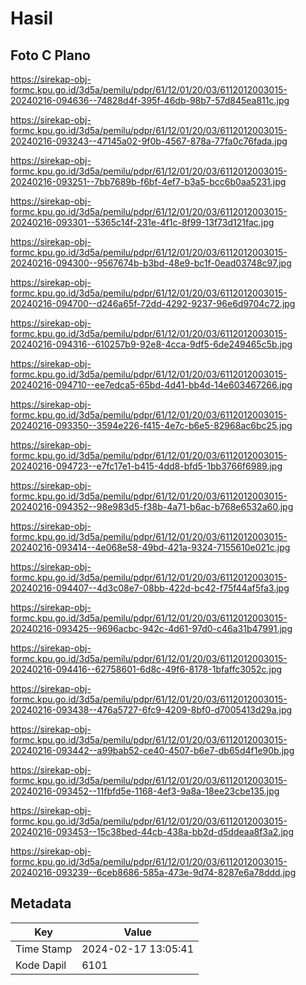 # Hasil

## Foto C Plano

https://sirekap-obj-formc.kpu.go.id/3d5a/pemilu/pdpr/61/12/01/20/03/6112012003015-20240216-094636--74828d4f-395f-46db-98b7-57d845ea811c.jpg

https://sirekap-obj-formc.kpu.go.id/3d5a/pemilu/pdpr/61/12/01/20/03/6112012003015-20240216-093243--47145a02-9f0b-4567-878a-77fa0c76fada.jpg

https://sirekap-obj-formc.kpu.go.id/3d5a/pemilu/pdpr/61/12/01/20/03/6112012003015-20240216-093251--7bb7689b-f6bf-4ef7-b3a5-bcc6b0aa5231.jpg

https://sirekap-obj-formc.kpu.go.id/3d5a/pemilu/pdpr/61/12/01/20/03/6112012003015-20240216-093301--5365c14f-231e-4f1c-8f99-13f73d121fac.jpg

https://sirekap-obj-formc.kpu.go.id/3d5a/pemilu/pdpr/61/12/01/20/03/6112012003015-20240216-094300--9567674b-b3bd-48e9-bc1f-0ead03748c97.jpg

https://sirekap-obj-formc.kpu.go.id/3d5a/pemilu/pdpr/61/12/01/20/03/6112012003015-20240216-094700--d246a65f-72dd-4292-9237-96e6d9704c72.jpg

https://sirekap-obj-formc.kpu.go.id/3d5a/pemilu/pdpr/61/12/01/20/03/6112012003015-20240216-094316--610257b9-92e8-4cca-9df5-6de249465c5b.jpg

https://sirekap-obj-formc.kpu.go.id/3d5a/pemilu/pdpr/61/12/01/20/03/6112012003015-20240216-094710--ee7edca5-65bd-4d41-bb4d-14e603467266.jpg

https://sirekap-obj-formc.kpu.go.id/3d5a/pemilu/pdpr/61/12/01/20/03/6112012003015-20240216-093350--3594e226-f415-4e7c-b6e5-82968ac6bc25.jpg

https://sirekap-obj-formc.kpu.go.id/3d5a/pemilu/pdpr/61/12/01/20/03/6112012003015-20240216-094723--e7fc17e1-b415-4dd8-bfd5-1bb3766f6989.jpg

https://sirekap-obj-formc.kpu.go.id/3d5a/pemilu/pdpr/61/12/01/20/03/6112012003015-20240216-094352--98e983d5-f38b-4a71-b6ac-b768e6532a60.jpg

https://sirekap-obj-formc.kpu.go.id/3d5a/pemilu/pdpr/61/12/01/20/03/6112012003015-20240216-093414--4e068e58-49bd-421a-9324-7155610e021c.jpg

https://sirekap-obj-formc.kpu.go.id/3d5a/pemilu/pdpr/61/12/01/20/03/6112012003015-20240216-094407--4d3c08e7-08bb-422d-bc42-f75f44af5fa3.jpg

https://sirekap-obj-formc.kpu.go.id/3d5a/pemilu/pdpr/61/12/01/20/03/6112012003015-20240216-093425--9696acbc-942c-4d61-97d0-c46a31b47991.jpg

https://sirekap-obj-formc.kpu.go.id/3d5a/pemilu/pdpr/61/12/01/20/03/6112012003015-20240216-094416--62758601-6d8c-49f6-8178-1bfaffc3052c.jpg

https://sirekap-obj-formc.kpu.go.id/3d5a/pemilu/pdpr/61/12/01/20/03/6112012003015-20240216-093438--476a5727-6fc9-4209-8bf0-d7005413d29a.jpg

https://sirekap-obj-formc.kpu.go.id/3d5a/pemilu/pdpr/61/12/01/20/03/6112012003015-20240216-093442--a99bab52-ce40-4507-b6e7-db65d4f1e90b.jpg

https://sirekap-obj-formc.kpu.go.id/3d5a/pemilu/pdpr/61/12/01/20/03/6112012003015-20240216-093452--11fbfd5e-1168-4ef3-9a8a-18ee23cbe135.jpg

https://sirekap-obj-formc.kpu.go.id/3d5a/pemilu/pdpr/61/12/01/20/03/6112012003015-20240216-093453--15c38bed-44cb-438a-bb2d-d5ddeaa8f3a2.jpg

https://sirekap-obj-formc.kpu.go.id/3d5a/pemilu/pdpr/61/12/01/20/03/6112012003015-20240216-093239--6ceb8686-585a-473e-9d74-8287e6a78ddd.jpg


## Metadata

| Key        | Value               |
| ---------- | ------------------- |
| Time Stamp | 2024-02-17 13:05:41 |
| Kode Dapil | 6101                |



